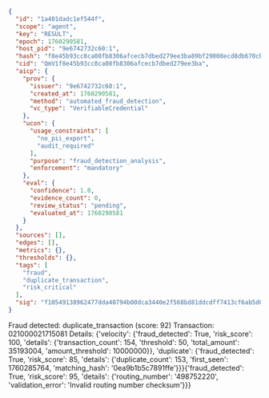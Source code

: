 ```json
{
  "id": "1a401dadc1ef544f",
  "scope": "agent",
  "key": "RESULT",
  "epoch": 1760290581,
  "host_pid": "9e6742732c60:1",
  "hash": "f8e45b93cc8ca08fb8306afcecb7dbed279ee3ba89bf29008ecd8db670cb7b48",
  "cid": "QmV1f8e45b93cc8ca08fb8306afcecb7dbed279ee3ba",
  "aicp": {
    "prov": {
      "issuer": "9e6742732c60:1",
      "created_at": 1760290581,
      "method": "automated_fraud_detection",
      "vc_type": "VerifiableCredential"
    },
    "ucon": {
      "usage_constraints": [
        "no_pii_export",
        "audit_required"
      ],
      "purpose": "fraud_detection_analysis",
      "enforcement": "mandatory"
    },
    "eval": {
      "confidence": 1.0,
      "evidence_count": 0,
      "review_status": "pending",
      "evaluated_at": 1760290581
    }
  },
  "sources": [],
  "edges": [],
  "metrics": {},
  "thresholds": {},
  "tags": [
    "fraud",
    "duplicate_transaction",
    "risk_critical"
  ],
  "sig": "f10549138962477dda40794b00dca3440e2f568bd81ddcdff7413cf6ab5d0047"
}
```

Fraud detected: duplicate_transaction (score: 92)
Transaction: 021000021715081
Details: {'velocity': {'fraud_detected': True, 'risk_score': 100, 'details': {'transaction_count': 154, 'threshold': 50, 'total_amount': 35193004, 'amount_threshold': 10000000}}, 'duplicate': {'fraud_detected': True, 'risk_score': 85, 'details': {'duplicate_count': 153, 'first_seen': 1760285764, 'matching_hash': '0ea9b1b5c7891ffe'}}}{'fraud_detected': True, 'risk_score': 95, 'details': {'routing_number': '498752220', 'validation_error': 'Invalid routing number checksum'}}}